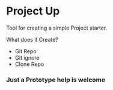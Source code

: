 # Project Up

Tool for creating a simple Project starter. 

What does it Create? 
- Git Repo
- Git ignore
- Clone Repo

### Just a Prototype help is welcome



